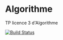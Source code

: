 # Algorithme
TP licence 3 d'Algorithme

[![Build Status](https://travis-ci.org/BerliozLeChat/Algorithme.svg?branch=master)](https://travis-ci.org/BerliozLeChat/Algorithme)

